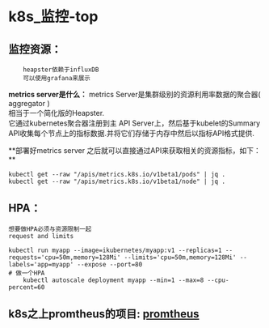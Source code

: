 # k8s_监控-top

## 监控资源：
```
	heapster依赖于influxDB
	可以使用grafana来展示
```
**metrics server是什么：**
	metrics Server是集群级别的资源利用率数据的聚合器( aggregator )  
	相当于一个简化版的Heapster.  
	它通过kubernetes聚合器注册到主 API Server上，然后基于kubelet的Summary API收集每个节点上的指标数据.并将它们存储于内存中然后以指标API格式提供.  	

**部署好metrics server 之后就可以直接通过API来获取相关的资源指标，如下：  **
```
kubectl get --raw "/apis/metrics.k8s.io/v1beta1/pods" | jq .
kubectl get --raw "/apis/metrics.k8s.io/v1beta1/node" | jq .
```
	
## HPA：
```
想要做HPA必须与资源限制一起
request and limits
	
kubectl run myapp --image=ikubernetes/myapp:v1 --replicas=1 --requests='cpu=50m,memory=128Mi' --limits='cpu=50m,memory=128Mi' --labels='app=myapp' --expose --port=80
# 做一个HPA
	kubectl autoscale deployment myapp --min=1 --max=8 --cpu-percent=60

```
## k8s之上promtheus的项目: [promtheus](https://github.com/DirectXMan12)
